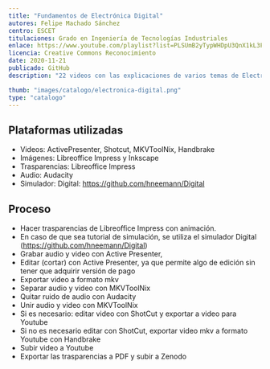 ```yaml
---
title: "Fundamentos de Electrónica Digital"
autores: Felipe Machado Sánchez
centro: ESCET
titulaciones: Grado en Ingeniería de Tecnologías Industriales
enlace: https://www.youtube.com/playlist?list=PLSUmB2yTypWHDpU3QnX1kL3F9v-AWJ4L8
licencia: Creative Commons Reconocimiento
date: 2020-11-21
publicado: GitHub
description: "22 videos con las explicaciones de varios temas de Electrónica Digital. Si los videos se basan en trasparencias tienen un enlace a las trasparencias disponibles en Zenodo."

thumb: "images/catalogo/electronica-digital.png"
type: "catalogo"
---
```



## Plataformas utilizadas

- Videos: ActivePresenter, Shotcut, MKVToolNix, Handbrake
- Imágenes: Libreoffice Impress y Inkscape
- Trasparencias: Libreoffice Impress 
- Audio: Audacity
- Simulador: Digital: https://github.com/hneemann/Digital

## Proceso

- Hacer trasparencias de Libreoffice Impress con animación.
- En caso de que sea tutorial de simulación, se utiliza el simulador Digital (https://github.com/hneemann/Digital)
- Grabar audio y video con Active Presenter, 
- Editar (cortar) con Active Presenter, ya que permite algo de edición sin tener que adquirir versión de pago
- Exportar video a formato mkv
- Separar audio y video con MKVToolNix 
- Quitar ruido de audio con Audacity
- Unir audio y video con MKVToolNix
- Si es necesario: editar video con ShotCut y exportar a video para Youtube
- Si no es necesario editar con ShotCut, exportar video mkv a formato Youtube con Handbrake
- Subir video a Youtube
- Exportar las trasparencias a PDF y subir a Zenodo
